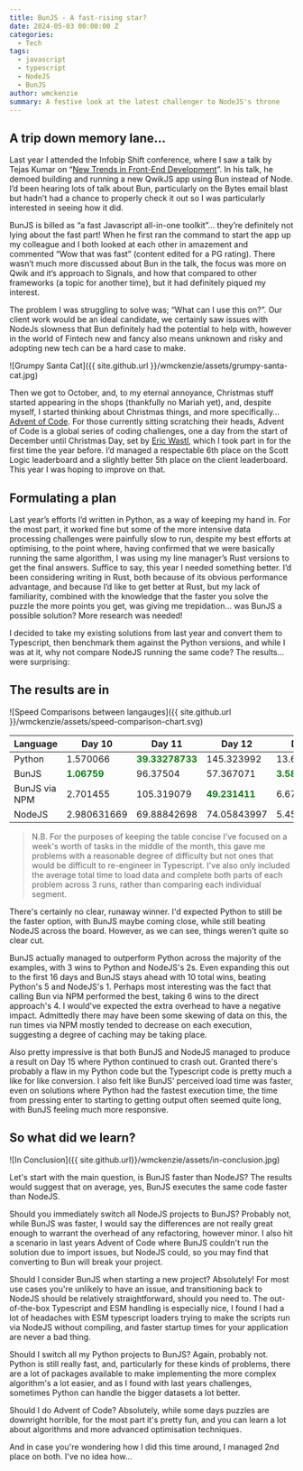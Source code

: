 ```yaml
---
title: BunJS - A fast-rising star?
date: 2024-05-03 00:00:00 Z
categories:
  - Tech
tags:
  - javascript
  - typescript
  - NodeJS
  - BunJS
author: wmckenzie
summary: A festive look at the latest challenger to NodeJS's throne
---
```


<style>
@media print, screen and (min-width: 64em) {
    table {
        margin-left: calc((16.66667% + .9375rem)* -1);
        margin-right: calc((16.66667% + .9375rem)* -1);
    }
}
</style>

## A trip down memory lane...

Last year I attended the Infobip Shift conference, where I saw a talk by Tejas Kumar on “[New Trends in Front-End Development](https://www.youtube.com/watch?v=VINfWbaFBVs&list=PLuAItjWV4peETEf336UJKvDsI5RWbshUa&index=31&pp=iAQB)”. In his talk, he demoed building and running a new QwikJS app using Bun instead of Node. I’d been hearing lots of talk about Bun, particularly on the Bytes email blast but hadn’t had a chance to properly check it out so I was particularly interested in seeing how it did.

BunJS is billed as “a fast Javascript all-in-one toolkit”... they’re definitely not lying about the fast part! When he first ran the command to start the app up my colleague and I both looked at each other in amazement and commented “Wow that was fast” (content edited for a PG rating). There wasn’t much more discussed about Bun in the talk, the focus was more on Qwik and it’s approach to Signals, and how that compared to other frameworks (a topic for another time), but it had definitely piqued my interest.

The problem I was struggling to solve was; “What can I use this on?”. Our client work would be an ideal candidate, we certainly saw issues with NodeJs slowness that Bun definitely had the potential to help with, however in the world of Fintech new and fancy also means unknown and risky and adopting new tech can be a hard case to make.

![Grumpy Santa Cat]({{ site.github.url }}/wmckenzie/assets/grumpy-santa-cat.jpg)

Then we got to October, and, to my eternal annoyance, Christmas stuff started appearing in the shops (thankfully no Mariah yet), and, despite myself, I started thinking about Christmas things, and more specifically… [Advent of Code](https://adventofcode.com/). For those currently sitting scratching their heads, Advent of Code is a global series of coding challenges, one a day from the start of December until Christmas Day, set by [Eric Wastl](http://was.tl/), which I took part in for the first time the year before. I’d managed a respectable 6th place on the Scott Logic leaderboard and a slightly better 5th place on the client leaderboard. This year I was hoping to improve on that.

## Formulating a plan

Last year’s efforts I’d written in Python, as a way of keeping my hand in. For the most part, it worked fine but some of the more intensive data processing challenges were painfully slow to run, despite my best efforts at optimising, to the point where, having confirmed that we were basically running the same algorithm, I was using my line manager’s Rust versions to get the final answers. Suffice to say, this year I needed something better. I’d been considering writing in Rust, both because of its obvious performance advantage, and because I’d like to get better at Rust, but my lack of familiarity, combined with the knowledge that the faster you solve the puzzle the more points you get, was giving me trepidation… was BunJS a possible solution? More research was needed!

I decided to take my existing solutions from last year and convert them to Typescript, then benchmark them against the Python versions, and while I was at it, why not compare NodeJS running the same code? The results... were surprising:

## The results are in

![Speed Comparisons between langauges]({{ site.github.url }}/wmckenzie/assets/speed-comparison-chart.svg)

| Language      | Day 10                                          | Day 11                                              | Day 12                                            | Day 13                                           | Day 14                                              | Day 15                                              | Day 16                                              |
| ------------- | ----------------------------------------------- | --------------------------------------------------- | ------------------------------------------------- | ------------------------------------------------ | --------------------------------------------------- | --------------------------------------------------- | --------------------------------------------------- |
| Python        | 1.570066                                        | <span style="color:green"><b>39.33278733</b></span> | 145.323992                                        | 13.61234967                                      | 4243.105014                                         | Failed                                              | <span style="color:green"><b>1874.640703</b></span> |
| BunJS         | <span style="color:green"><b>1.06759</b></span> | 96.37504                                            | 57.367071                                         | <span style="color:green"><b>3.588709</b></span> | 1139.287269                                         | 8118.08808                                          | 3896.015796                                         |
| BunJS via NPM | 2.701455                                        | 105.319079                                          | <span style="color:green"><b>49.231411</b></span> | 6.679770667                                      | <span style="color:green"><b>975.7302437</b></span> | <span style="color:green"><b>8085.080331</b></span> | 3948.378316                                         |
| NodeJS        | 2.980631669                                     | 69.88842698                                         | 74.05843997                                       | 5.454815348                                      | 1994.470144                                         | 10390.28093                                         | 3724.372108                                         |

> N.B. For the purposes of keeping the table concise I've focused on a week's worth of tasks in the middle of the month, this gave me problems with a reasonable degree of difficulty but not ones that would be difficult to re-engineer in Typescript. I've also only included the average total time to load data and complete both parts of each problem across 3 runs, rather than comparing each individual segment.

There's certainly no clear, runaway winner. I'd expected Python to still be the faster option, with BunJS maybe coming close, while still beating NodeJS across the board. However, as we can see, things weren't quite so clear cut.

BunJS actually managed to outperform Python across the majority of the examples, with 3 wins to Python and NodeJS's 2s. Even expanding this out to the first 16 days
and BunJS stays ahead with 10 total wins, beating Python's 5 and NodeJS's 1. Perhaps most interesting was the fact that calling Bun via NPM performed the best, taking
6 wins to the direct approach's 4. I would've expected the extra overhead to have a negative impact. Admittedly there may have been some skewing of data on this, the run
times via NPM mostly tended to decrease on each execution, suggesting a degree of caching may be taking place.

Also pretty impressive is that both BunJS and NodeJS managed to produce a result on Day 15 where Python continued to crash out. Granted there's probably a flaw in my Python code
but the Typescript code is pretty much a like for like conversion. I also felt like BunJS' perceived load time was faster, even on solutions where Python had the
fastest execution time, the time from pressing enter to starting to getting output often seemed quite long, with BunJS feeling much more responsive.

## So what did we learn?

![In Conclusion]({{ site.github.url}}/wmckenzie/assets/in-conclusion.jpg)

Let's start with the main question, is BunJS faster than NodeJS? The results would suggest that on average, yes, BunJS executes the same code faster than NodeJS.

Should you immediately switch all NodeJS projects to BunJS? Probably not, while BunJS was faster, I would say the differences are not really great enough to warrant the
overhead of any refactoring, however minor. I also hit a scenario in last years Advent of Code where BunJS couldn't run the solution due to import issues, but NodeJS could,
so you may find that converting to Bun will break your project.

Should I consider BunJS when starting a new project? Absolutely! For most use cases you're unlikely to have an issue, and transitioning back to NodeJS should be relatively 
straightforward, should you need to. The out-of-the-box Typescript and ESM handling is especially nice, I found I had a lot of headaches with ESM typescript loaders trying to 
make the scripts run via NodeJS without compiling, and faster startup times for your application are never a bad thing.

Should I switch all my Python projects to BunJS? Again, probably not. Python is still really fast, and, particularly for these kinds of problems, there are a lot of packages
available to make implementing the more complex algorithm's a lot easier, and as I found with last years challenges, sometimes Python can handle the bigger datasets a lot better.

Should I do Advent of Code? Absolutely, while some days puzzles are downright horrible, for the most part it's pretty fun, and you can learn a lot about algorithms and more
advanced optimisation techniques.

And in case you're wondering how I did this time around, I managed 2nd place on both. I've no idea how...
